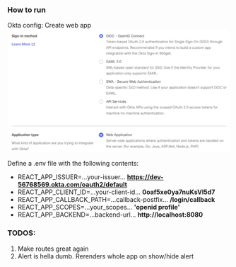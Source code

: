### How to run
Okta config:
Create web app
![web-app](assets/okta.png)

Define a .env file with the following contents:
* REACT_APP_ISSUER=...your-issuer... **https://dev-56768569.okta.com/oauth2/default**
* REACT_APP_CLIENT_ID=...your-client-id... **0oaf5xe0ya7nuKsVI5d7**
* REACT_APP_CALLBACK_PATH=...callback-postfix... **/login/callback**
* REACT_APP_SCOPES=...your_scopes... **'openid profile'**
* REACT_APP_BACKEND=...backend-url... **http://localhost:8080**

### TODOS:
1. Make routes great again
2. Alert is hella dumb. Rerenders whole app on show/hide alert